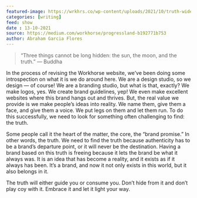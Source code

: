 ```yaml
---
featured-image: https://wrkhrs.co/wp-content/uploads/2021/10/truth-wide.jpg
categories: [writing]
feed: show
date : 13-10-2021
source: https://medium.com/workhorse/progressland-b192771b753
author: Abraham Garcia Flores
---
```


>  “Three things cannot be long hidden: the sun, the moon, and the truth.” — Buddha

In the process of revising the Workhorse website, we’ve been doing some introspection on what it is we do around here. We are a design studio, so we design — of course! We are a branding studio, but what is that, exactly? We make logos, yes. We create brand guidelines, yep! We even make excellent websites where this brand hangs out and thrives. But, the real value we provide is we make people’s ideas into reality. We name them, give them a face, and give them a voice. We put legs on them and let them run. To do this successfully, we need to look for something often challenging to find: the truth.

Some people call it the heart of the matter, the core, the “brand promise.” In other words, the truth. We need to find the truth because authenticity has to be a brand’s departure point, or it will never be the destination. Having a brand based on this truth is freeing because it lets the brand be what it always was. It is an idea that has become a reality, and it exists as if it always has been. It’s a brand, and now it not only exists in this world, but it also belongs in it.

The truth will either guide you or consume you. Don’t hide from it and don’t play coy with it. Embrace it and let it light your way.
